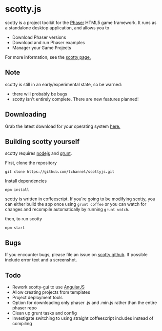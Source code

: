 scotty.js
=========
scotty is a project toolkit for the [Phaser](http://phaser.io) HTML5 game framework.
It runs as a standalone desktop application, and allows you to

- Download Phaser versions
- Download and run Phaser examples
- Manager your Game Projects

For more information, see the [scotty page.](http://tchannel.github.io/scottyjs)


## Note

scotty is still in an early/experimental state, so be warned:

- there will probably be bugs
- scotty isn't entirely complete. There are new features planned!




## Downloading

Grab the latest download for your operating system [here.](http://github.com/tchannel/scottyjs/releases/latest)


## Building scotty yourself

scotty requires [nodejs](http://nodejs.org/) and [grunt](http://gruntjs.com).

First, clone the repository

    git clone https://github.com/tchannel/scottyjs.git

Install dependencies

    npm install

scotty is written in coffeescript. If you're going to be modifying scotty, you can either
build the app once using `grunt coffee` or you can watch for changes and recompile automatically by running `grunt watch`.

then, to run scotty

    npm start


## Bugs

If you encounter bugs, please file an issue on [scotty github](https://github.com/tchannel/scottyjs/issues/new). If possible include error text and a screenshot.


## Todo

- Rework scotty-gui to use [AngularJS](http://angularjs.org)
- Allow creating projects from templates
- Project deployment tools
- Option for downloading only phaser .js and .min.js rather than the entire phaser repo
- Clean up grunt tasks and config
- Investigate switching to using straight coffeescript includes instead of compiling
